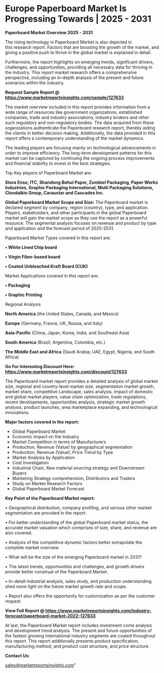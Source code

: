  # Europe Paperboard Market Is Progressing Towards | 2025 - 2031

<Strong> Paperboard Market Overview 2025 - 2031</strong>

The rising technology in Paperboard Market is also depicted in this research report. Factors that are boosting the growth of the market, and giving a positive push to thrive in the global market is explained in detail.

Furthermore, the report highlights on emerging trends, significant drivers, challenges, and opportunities, providing all necessary data for thriving in the industry. This report market research offers a comprehensive perspective, including an in-depth analysis of the present and future scenarios within the industry.

<strong>Request Sample Report @ <a href=https://www.marketreportsinsights.com/sample/127633>https://www.marketreportsinsights.com/sample/127633</a></strong>

The market overview included in this report provides information from a wide range of resources like government organizations, established companies, trade and industry associations, industry brokers and other such regulatory and non-regulatory bodies. The data acquired from these organizations authenticate the Paperboard research report, thereby aiding the clients in better decision making. Additionally, the data provided in this report offers a contemporary understanding of the market dynamics.

The leading players are focusing mainly on technological advancements in order to improve efficiency. The long-term development patterns for this market can be captured by continuing the ongoing process improvements and financial stability to invest in the best strategies.

Top Key players of Paperboard Market are:

<strong>Stora Enso, ITC, Shandong Bohui Paper, Zumbiel Packaging, Paper Works Industries, Graphic Packaging International, Multi Packaging Solutions, Clondalkin Group, Caraustar and Cascades Inc.</strong>

<strong><b>Global Paperboard Market Scope and Size:</b></strong>
The Paperboard market is declared segment by company, region (country), type, and application. Players, stakeholders, and other participants in the global Paperboard market will gain the market scope as they use the report as a powerful resource. The segmental analysis focuses on revenue and product by type and application and the forecast period of 2025-2031.

Paperboard Market Types covered in this report are:

<strong>• White Lined Chip board

• Virgin Fiber-based board

• Coated Unbleached Kraft Board (CUK)</strong>

Market Applications covered in this report are:

<strong>• Packaging

• Graphic Printing</strong> 

Regional Analysis

<strong>North America</strong> (the United States, Canada, and Mexico)

<strong>Europe</strong> (Germany, France, UK, Russia, and Italy)

<strong>Asia-Pacific</strong> (China, Japan, Korea, India, and Southeast Asia)

<strong>South America</strong> (Brazil, Argentina, Colombia, etc.)

<strong>The Middle East and Africa</strong> (Saudi Arabia, UAE, Egypt, Nigeria, and South Africa)

<strong>Go For Interesting Discount Here: <a href=https://www.marketreportsinsights.com/discount/127633>https://www.marketreportsinsights.com/discount/127633</a></strong>

The Paperboard market report provides a detailed analysis of global market size, regional and country-level market size, segmentation market growth, market share, competitive Landscape, sales analysis, impact of domestic and global market players, value chain optimization, trade regulations, recent developments, opportunities analysis, strategic market growth analysis, product launches, area marketplace expanding, and technological innovations.

<strong><b>Major factors covered in the report:</b></strong>
<ul>
  <li>Global Paperboard Market </li>
  <li>Economic Impact on the Industry</li>
  <li>Market Competition in terms of Manufacturers</li>
  <li>Production, Revenue (Value) by geographical segmentation</li>
  <li>Production, Revenue (Value), Price Trend by Type</li>
  <li>Market Analysis by Application</li>
  <li>Cost Investigation</li>
  <li>Industrial Chain, Raw material sourcing strategy and Downstream Buyers</li>
  <li>Marketing Strategy comprehension, Distributors and Traders</li>
  <li>Study on Market Research Factors</li>
  <li>Global Paperboard Market Forecast</li>
</ul>

<strong><b>Key Point of the Paperboard Market report:</b></strong>

• Geographical distribution, company profiling, and various other market segmentation are provided in the report.

• For better understanding of the global Paperboard market status, the accurate market valuation which comprises of size, share, and revenue are also covered.

• Analysis of the competitive dynamic factors better extrapolate the complete market overview

• What will be the size of the emerging Paperboard market in 2031?

• The latest trends, opportunities and challenges, and growth drivers provide better construal of the Paperboard Market.

• In-detail industrial analysis, sales study, and production understanding shed more light on the future market growth rate and scope.

• Report also offers the opportunity for customization as per the customer request.

<strong><b>View Full Report @ <a href=https://www.marketreportsinsights.com/industry-forecast/paperboard-market-2022-127633>https://www.marketreportsinsights.com/industry-forecast/paperboard-market-2022-127633</a></b></strong>


At last, the Paperboard Market report includes investment come analysis and development trend analysis. The present and future opportunities of the fastest growing international industry segments are coated throughout this report. This report additionally presents product specification, manufacturing method, and product cost structure, and price structure.

<strong>Contact Us:</strong>

sales@marketreportsinsights.com"
